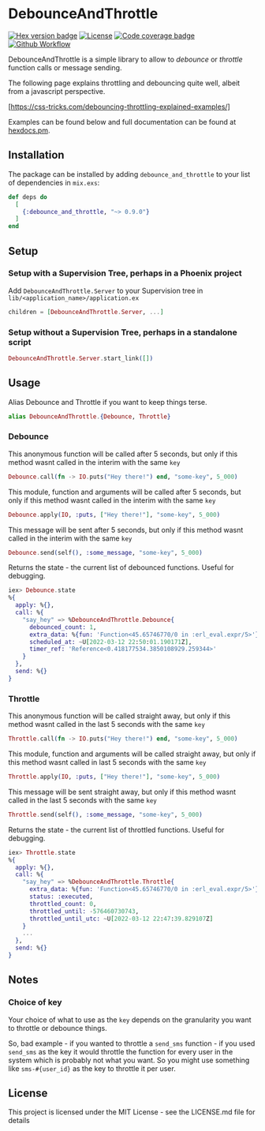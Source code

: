 # DebounceAndThrottle

[![Hex version badge](https://img.shields.io/hexpm/v/debounce_and_throttle.svg?color=3b4)](https://hex.pm/packages/debounce_and_throttle)
[![License](https://img.shields.io/badge/license-MIT-green?color=3b4)](https://github.com/johnknott/debounce-and-throttle/blob/master/LICENSE.md)
[![Code coverage badge](https://img.shields.io/codecov/c/github/johnknott/debounce-and-throttle/badge.svg?color=3b4)](https://app.codecov.io/gh/johnknott/debounce-and-throttle)
[![Github Workflow](https://img.shields.io/github/workflow/status/johnknott/debounce-and-throttle/Elixir%20CI?logo=github&color=3b4)](https://github.com/johnknott/debounce-and-throttle/actions/workflows/elixir.yml)

DebounceAndThrottle is a simple library to allow to *debounce* or *throttle* function calls or message sending.

The following page explains throttling and debouncing quite well, albeit from a javascript perspective.

[https://css-tricks.com/debouncing-throttling-explained-examples/]

Examples can be found below and full documentation can be found at [hexdocs.pm](https://hexdocs.pm/debounce_and_throttle/api-reference.html).

## Installation

The package can be installed by adding `debounce_and_throttle` to your list of dependencies in `mix.exs`:

```elixir
def deps do
  [
    {:debounce_and_throttle, "~> 0.9.0"}
  ]
end
```

## Setup

### Setup with a Supervision Tree, perhaps in a Phoenix project

Add `DebounceAndThrottle.Server` to your Supervision tree in `lib/<application_name>/application.ex`

```elixir
children = [DebounceAndThrottle.Server, ...]
```

### Setup without a Supervision Tree, perhaps in a standalone script

```elixir
DebounceAndThrottle.Server.start_link([])
```

## Usage

Alias Debounce and Throttle if you want to keep things terse.

```elixir
alias DebounceAndThrottle.{Debounce, Throttle}
```

### Debounce

This anonymous function will be called after 5 seconds, but only if this method wasnt called in the interim with the same `key`

```elixir
Debounce.call(fn -> IO.puts("Hey there!") end, "some-key", 5_000)
```

This module, function and arguments will be called after 5 seconds, but only if this method wasnt called in the interim with the same `key`

```elixir
Debounce.apply(IO, :puts, ["Hey there!"], "some-key", 5_000)
```

This message will be sent after 5 seconds, but only if this method wasnt called in the interim with the same `key`

```elixir
Debounce.send(self(), :some_message, "some-key", 5_000)
```

Returns the state - the current list of debounced functions. Useful for debugging.

```elixir
iex> Debounce.state
%{
  apply: %{},
  call: %{
    "say_hey" => %DebounceAndThrottle.Debounce{
      debounced_count: 1,
      extra_data: %{fun: 'Function<45.65746770/0 in :erl_eval.expr/5>'},
      scheduled_at: ~U[2022-03-12 22:50:01.190171Z],
      timer_ref: 'Reference<0.418177534.3850108929.259344>'
    }
  },
  send: %{}
}
```

### Throttle

This anonymous function will be called straight away, but only if this method wasnt called in the last 5 seconds with the same `key`

```elixir
Throttle.call(fn -> IO.puts("Hey there!") end, "some-key", 5_000)
```

This module, function and arguments will be called straight away, but only if this method wasnt called in last 5 seconds with the same `key`

```elixir
Throttle.apply(IO, :puts, ["Hey there!"], "some-key", 5_000)
```

This message will be sent straight away, but only if this method wasnt called in the last 5 seconds with the same `key`

```elixir
Throttle.send(self(), :some_message, "some-key", 5_000)
```

Returns the state - the current list of throttled functions. Useful for debugging.

```elixir
iex> Throttle.state
%{
  apply: %{},
  call: %{
    "say_hey" => %DebounceAndThrottle.Throttle{
      extra_data: %{fun: 'Function<45.65746770/0 in :erl_eval.expr/5>'},
      status: :executed,
      throttled_count: 0,
      throttled_until: -576460730743,
      throttled_until_utc: ~U[2022-03-12 22:47:39.829107Z]
    }
    ...
  },
  send: %{}
}
```

## Notes

### Choice of key

Your choice of what to use as the `key` depends on the granularity you want to throttle or debounce things.

So, bad example - if you wanted to throttle a `send_sms` function - if you used `send_sms` as the key it would throttle the function for every user in the system which is probably not what you want. So you might use something like `sms-#{user_id}` as the key to throttle it per user.

## License

This project is licensed under the MIT License - see the LICENSE.md file for details
